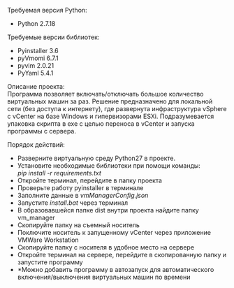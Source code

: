 Требуемая версия Python:
- Python 2.7.18

Требуемые версии библиотек:
- Pyinstaller 3.6
- pyVmomi 6.7.1
- pyvim 2.0.21
- PyYaml 5.4.1

Описание проекта: <br/>
Программа позволяет включать/отключать большое количество виртуальных машин за раз. Решение предназначено для локальной сети (без доступа к интернету), где развернута инфраструктура vSphere с vCenter на базе Windows и гипервизорами ESXi. Подразумевается упаковка скрипта в exe с целью переноса в vCenter и запуска программы с сервера.

Порядок действий:
- Разверните виртуальную среду Python27 в проекте.
- Установите необходимые библиотеки при помощи команды: <br/> *pip install -r requirements.txt*
- Откройте терминал, перейдите в папку проекта
- Проверьте работу pyinstaller в терминале
- Заполните данные в *vmManagerConfig.json*
- Запустите *install.bat* через терминал
- В образовавшейся папке dist внутри проекта найдите папку vm_manager
- Скопируйте папку на съемный носитель
- Поключите носитель к запущенному vCenter через приложение VMWare Workstation
- Скопируйте папку с носителя в удобное место на сервере
- Откройте терминал на сервере, перейдите в скопированную папку и запустите программу
- *Можно добавить программу в автозапуск для автоматического включения/выключения виртуальных машин по времени